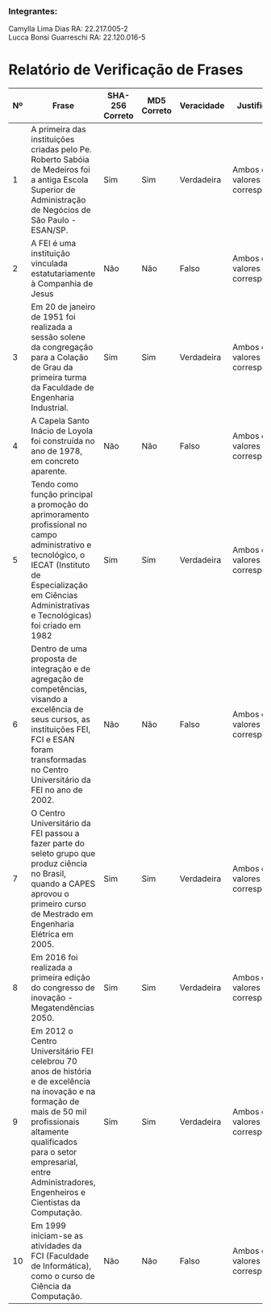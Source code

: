 ### Integrantes:
Camylla Lima Dias RA: 22.217.005-2<br>
Lucca Bonsi Guarreschi RA: 22.120.016-5

# Relatório de Verificação de Frases

| Nº | Frase | SHA-256 Correto | MD5 Correto | Veracidade | Justificativa |
|----|-------|-----------------|-------------|------------|----------------|
| 1 | A primeira das instituições criadas pelo Pe. Roberto Sabóia de Medeiros foi a antiga Escola Superior de Administração de Negócios de São Paulo - ESAN/SP. | Sim | Sim | Verdadeira | Ambos os valores hash correspondem. |
| 2 | A FEI é uma instituição vinculada estatutariamente à Companhia de Jesus | Não | Não | Falso | Ambos os valores não correspondem. |
| 3 | Em 20 de janeiro de 1951 foi realizada a sessão solene da congregação para a Colação de Grau da primeira turma da Faculdade de Engenharia Industrial. | Sim | Sim | Verdadeira | Ambos os valores hash correspondem. |
| 4 | A Capela Santo Inácio de Loyola foi construída no ano de 1978, em concreto aparente. | Não | Não | Falso | Ambos os valores não correspondem. |
| 5 | Tendo como função principal a promoção do aprimoramento profissional no campo administrativo e tecnológico, o IECAT (Instituto de Especialização em Ciências Administrativas e Tecnológicas) foi criado em 1982 | Sim | Sim | Verdadeira | Ambos os valores hash correspondem. |
| 6 | Dentro de uma proposta de integração e de agregação de competências, visando a excelência de seus cursos, as instituições FEI, FCI e ESAN foram transformadas no Centro Universitário da FEI no ano de 2002. | Não | Não | Falso | Ambos os valores não correspondem. |
| 7 | O Centro Universitário da FEI passou a fazer parte do seleto grupo que produz ciência no Brasil, quando a CAPES aprovou o primeiro curso de Mestrado em Engenharia Elétrica em 2005. | Sim | Sim | Verdadeira | Ambos os valores hash correspondem. |
| 8 | Em 2016 foi realizada a primeira edição do congresso de inovação - Megatendências 2050. | Sim | Sim | Verdadeira | Ambos os valores hash correspondem. |
| 9 | Em 2012 o Centro Universitário FEI celebrou 70 anos de história e de excelência na inovação e na formação de mais de 50 mil profissionais altamente qualificados para o setor empresarial, entre Administradores, Engenheiros e Cientistas da Computação. | Sim | Sim | Verdadeira | Ambos os valores hash correspondem. |
| 10 | Em 1999 iniciam-se as atividades da FCI (Faculdade de Informática), como o curso de Ciência da Computação. | Não | Não | Falso | Ambos os valores não correspondem. |
